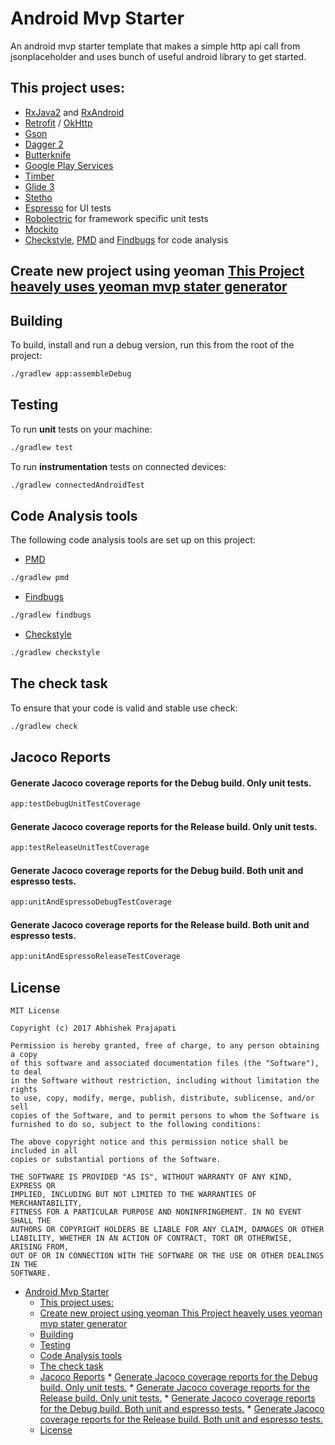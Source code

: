 # Android Mvp Starter

An android mvp starter template that makes a simple http api call from jsonplaceholder and uses bunch of useful android library to get started.

## This project uses:
- [RxJava2](https://github.com/ReactiveX/RxJava) and [RxAndroid](https://github.com/ReactiveX/RxAndroid)
- [Retrofit](http://square.github.io/retrofit/) / [OkHttp](http://square.github.io/okhttp/)
- [Gson](https://github.com/google/gson)
- [Dagger 2](http://google.github.io/dagger/)
- [Butterknife](https://github.com/JakeWharton/butterknife)
- [Google Play Services](https://developers.google.com/android/guides/overview)
- [Timber](https://github.com/JakeWharton/timber)
- [Glide 3](https://github.com/bumptech/glide)
- [Stetho](http://facebook.github.io/stetho/)
- [Espresso](https://google.github.io/android-testing-support-library/) for UI tests
- [Robolectric](http://robolectric.org/) for framework specific unit tests
- [Mockito](http://mockito.org/)
- [Checkstyle](http://checkstyle.sourceforge.net/), [PMD](https://pmd.github.io/) and [Findbugs](http://findbugs.sourceforge.net/) for code analysis


## Create new project using yeoman [This Project heavely uses yeoman mvp stater generator](https://github.com/androidstarters/generator-android-mvp-starter)


## Building

To build, install and run a debug version, run this from the root of the project:
```sh
./gradlew app:assembleDebug
```

## Testing

To run **unit** tests on your machine:

```sh
./gradlew test
```

To run **instrumentation** tests on connected devices:

```sh
./gradlew connectedAndroidTest
```

## Code Analysis tools

The following code analysis tools are set up on this project:

* [PMD](https://pmd.github.io/)

```sh
./gradlew pmd
```

* [Findbugs](http://findbugs.sourceforge.net/)

```sh
./gradlew findbugs
```

* [Checkstyle](http://checkstyle.sourceforge.net/)

```sh
./gradlew checkstyle
```

## The check task

To ensure that your code is valid and stable use check:

```sh
./gradlew check
```

## Jacoco Reports

#### Generate Jacoco coverage reports for the Debug build. Only unit tests.

```sh
app:testDebugUnitTestCoverage
```

#### Generate Jacoco coverage reports for the Release build. Only unit tests.

```sh
app:testReleaseUnitTestCoverage
```

#### Generate Jacoco coverage reports for the Debug build. Both unit and espresso tests.

```sh
app:unitAndEspressoDebugTestCoverage
```

#### Generate Jacoco coverage reports for the Release build. Both unit and espresso tests.

```sh
app:unitAndEspressoReleaseTestCoverage
```





## License
```
MIT License

Copyright (c) 2017 Abhishek Prajapati

Permission is hereby granted, free of charge, to any person obtaining a copy
of this software and associated documentation files (the "Software"), to deal
in the Software without restriction, including without limitation the rights
to use, copy, modify, merge, publish, distribute, sublicense, and/or sell
copies of the Software, and to permit persons to whom the Software is
furnished to do so, subject to the following conditions:

The above copyright notice and this permission notice shall be included in all
copies or substantial portions of the Software.

THE SOFTWARE IS PROVIDED "AS IS", WITHOUT WARRANTY OF ANY KIND, EXPRESS OR
IMPLIED, INCLUDING BUT NOT LIMITED TO THE WARRANTIES OF MERCHANTABILITY,
FITNESS FOR A PARTICULAR PURPOSE AND NONINFRINGEMENT. IN NO EVENT SHALL THE
AUTHORS OR COPYRIGHT HOLDERS BE LIABLE FOR ANY CLAIM, DAMAGES OR OTHER
LIABILITY, WHETHER IN AN ACTION OF CONTRACT, TORT OR OTHERWISE, ARISING FROM,
OUT OF OR IN CONNECTION WITH THE SOFTWARE OR THE USE OR OTHER DEALINGS IN THE
SOFTWARE.
```

<!-- @import "[TOC]" {cmd="toc" depthFrom=1 depthTo=6 orderedList=false} -->
<!-- code_chunk_output -->

* [Android Mvp Starter](#android-mvp-starter)
	* [This project uses:](#this-project-uses)
	* [Create new project using yeoman This Project heavely uses yeoman mvp stater generator](#create-new-project-using-yeoman-this-project-heavely-uses-yeoman-mvp-stater-generatorhttpsgithubcomandroidstartersgenerator-android-mvp-starter)
	* [Building](#building)
	* [Testing](#testing)
	* [Code Analysis tools](#code-analysis-tools)
	* [The check task](#the-check-task)
	* [Jacoco Reports](#jacoco-reports)
			* [Generate Jacoco coverage reports for the Debug build. Only unit tests.](#generate-jacoco-coverage-reports-for-the-debug-build-only-unit-tests)
			* [Generate Jacoco coverage reports for the Release build. Only unit tests.](#generate-jacoco-coverage-reports-for-the-release-build-only-unit-tests)
			* [Generate Jacoco coverage reports for the Debug build. Both unit and espresso tests.](#generate-jacoco-coverage-reports-for-the-debug-build-both-unit-and-espresso-tests)
			* [Generate Jacoco coverage reports for the Release build. Both unit and espresso tests.](#generate-jacoco-coverage-reports-for-the-release-build-both-unit-and-espresso-tests)
	* [License](#license)

<!-- /code_chunk_output -->
